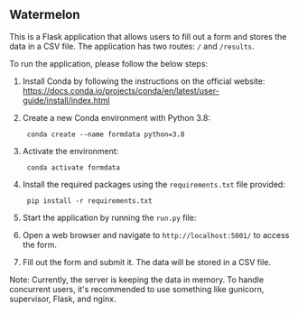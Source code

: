## Watermelon

This is a Flask application that allows users to fill out a form and stores the data in a CSV file. The application has two routes: `/` and `/results`.

To run the application, please follow the below steps:

1. Install Conda by following the instructions on the official website: <https://docs.conda.io/projects/conda/en/latest/user-guide/install/index.html>

2. Create a new Conda environment with Python 3.8:

        conda create --name formdata python=3.8

3. Activate the environment:

        conda activate formdata

4. Install the required packages using the `requirements.txt` file provided:

        pip install -r requirements.txt

5. Start the application by running the `run.py` file:

6. Open a web browser and navigate to `http://localhost:5001/` to access the form.

7. Fill out the form and submit it. The data will be stored in a CSV file.

Note: Currently, the server is keeping the data in memory. To handle concurrent users, it's recommended to use something like gunicorn, supervisor, Flask, and nginx.
